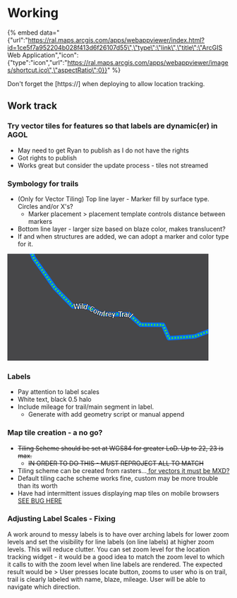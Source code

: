 # Working

{% embed data="{\"url\":\"https://ral.maps.arcgis.com/apps/webappviewer/index.html?id=1ce5f7a952204b028f413d6f26107d55\",\"type\":\"link\",\"title\":\"ArcGIS Web Application\",\"icon\":{\"type\":\"icon\",\"url\":\"https://ral.maps.arcgis.com/apps/webappviewer/images/shortcut.ico\",\"aspectRatio\":0}}" %}

Don't forget the \[https://\] when deploying to allow location tracking.

## Work track

### Try vector tiles for features so that labels are dynamic\(er\) in AGOL

* May need to get Ryan to publish as I do not have the rights
* Got rights to publish
* Works great but consider the update process - tiles not streamed

### Symbology for trails

* \(Only for Vector Tiling\) Top line layer - Marker fill by surface type. Circles and/or X's?
  * Marker placement &gt; placement template controls distance between markers
* Bottom line layer - larger size based on blaze color, makes translucent? 
* If and when structures are added, we can adopt a marker and color type for it.

![Example of how it could look for a blue blaze trail with natural surface type](../../.gitbook/assets/trail_symbol.PNG)

### Labels

* Pay attention to label scales
* White text, black 0.5 halo
* Include mileage for trail/main segment in label.
  * Generate with add geometry script or manual append 

### Map tile creation - a no go?

* ~~Tiling Scheme should be set at WGS84 for greater LoD. Up to 22, 23 is max.~~
  * ~~IN ORDER TO DO THIS - MUST REPROJECT ALL TO MATCH~~
* Tiling scheme can be created from rasters...[ for vectors it must be MXD?](../../data/map-tiling.md)
* Default tiling cache scheme works fine, custom may be more trouble than its worth
* Have had intermittent issues displaying map tiles on mobile browsers [SEE BUG HERE](../../data/map-tiling.md#less!-bug:-map-tiles-not-displaying-properly-on-some-mobile-devices!-greater)

### Adjusting Label Scales - Fixing

A work around to messy labels is to have over arching labels for lower zoom levels and set the visibility for line labels \(on line labels\) at higher zoom levels. This will reduce clutter. You can set zoom level for the location tracking widget - it would be a good idea to match the zoom level to which it calls to with the zoom level when line labels are rendered. The expected result would be &gt; User presses locate button, zooms to user who is on trail, trail is clearly labeled with name, blaze, mileage. User will be able to navigate which direction.



